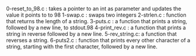 0-reset_to_98.c : takes a pointer to an int as parameter and updates the value it points to to 98
1-swap.c : swaps two integers
2-strlen.c : function that returns the length of a string.
3-puts.c : a function that prints a string, followed by a new line, to stdout.98
4-print_rev.c : a function that prints a string in reverse followed by a new line.
5-rev_string.c:  a function that reverses a string.
6-puts2.c : function that prints every other character of a string, starting with the first character, followed by a new line.
